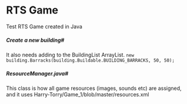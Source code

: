 RTS Game
======

Test RTS Game created in Java

##### Create a new building#
It also needs adding to the BuildingList ArrayList.
`new building.Barracks(building.Buildable.BUILDING_BARRACKS, 50, 50);`

##### ResourceManager.java#
This class is how all game resources (images, sounds etc) are assigned, and it uses Harry-Torry/Game_1/blob/master/resources.xml